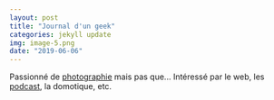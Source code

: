 ```yaml
---
layout: post
title: "Journal d'un geek"
categories: jekyll update
img: image-5.png
date: "2019-06-06"
---
```


Passionné de [photographie](https://www.thomaschauvin.com) mais pas que... Intéressé par le web, les [podcast](https://www.tribulationsphotographiques.com), la domotique, etc.